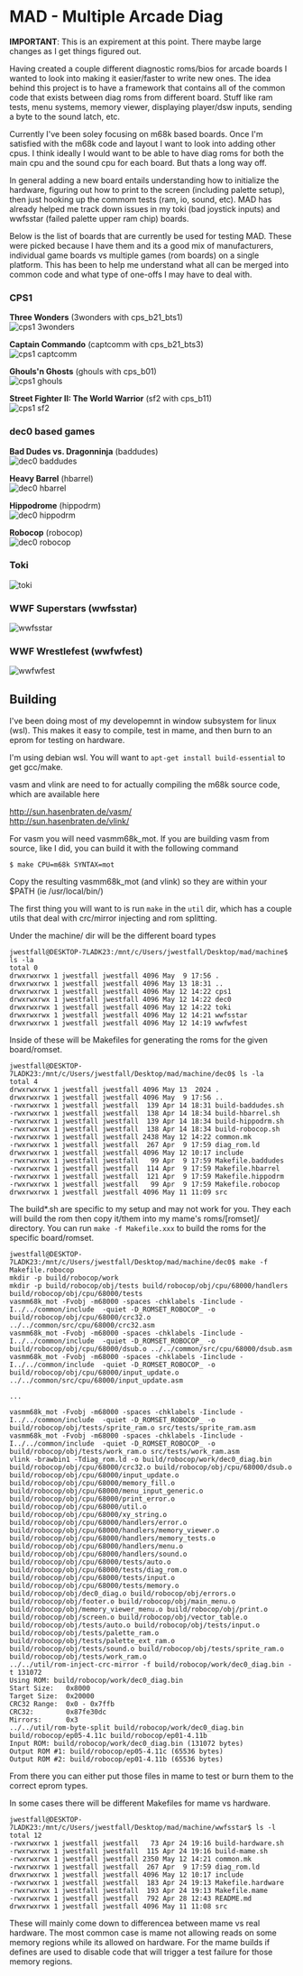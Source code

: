# MAD - Multiple Arcade Diag
**IMPORTANT**: This is an expirement at this point.  There maybe large changes as I get things figured out.

Having created a couple different diagnostic roms/bios for arcade boards I wanted to look into making it easier/faster to write new ones.  The idea behind this project is to have a framework that contains all of the common code that exists between diag roms from different board.  Stuff like ram tests, menu systems, memory viewer, displaying player/dsw inputs, sending a byte to the sound latch, etc.

Currently I've been soley focusing on m68k based boards.  Once I'm satisfied with the m68k code and layout I want to look into adding other cpus.  I think ideally I would want to be able to have diag roms for both the main cpu and the sound cpu for each board.  But thats a long way off.

In general adding a new board entails understanding how to initialize the hardware, figuring out how to print to the screen (including palette setup), then just hooking up the commom tests (ram, io, sound, etc).  MAD has already helped me track down issues in my toki (bad joystick inputs) and wwfsstar (failed palette upper ram chip) boards.

Below is the list of boards that are currently be used for testing MAD.  These were picked because I have them and its a good mix of manufacturers, individual game boards vs multiple games (rom boards) on a single platform.  This has been to help me understand what all can be merged into common code and what type of one-offs I may have to deal with.

### CPS1
**Three Wonders** (3wonders with cps_b21_bts1)<br>
![cps1 3wonders](docs/images/cps1-3wonders.png)

**Captain Commando** (captcomm with cps_b21_bts3)<br>
![cps1 captcomm](docs/images/cps1-captcomm.png)

**Ghouls'n Ghosts** (ghouls with cps_b01)<br>
![cps1 ghouls](docs/images/cps1-ghouls.png)

**Street Fighter II: The World Warrior** (sf2 with cps_b11)<br>
![cps1 sf2](docs/images/cps1-sf2.png)

### dec0 based games
**Bad Dudes vs. Dragonninja** (baddudes)<br>
![dec0 baddudes](docs/images/dec0-baddudes.png)

**Heavy Barrel** (hbarrel)<br>
![dec0 hbarrel](docs/images/dec0-hbarrel.png)

**Hippodrome** (hippodrm)<br>
![dec0 hippodrm](docs/images/dec0-hippodrm.png)

**Robocop** (robocop)<br>
![dec0 robocop](docs/images/dec0-robocop.png)

### Toki
![toki](docs/images/toki.png)

### WWF Superstars (wwfsstar)
![wwfsstar](docs/images/wwfsstar.png)

### WWF Wrestlefest (wwfwfest)
![wwfwfest](docs/images/wwfwfest.png)

## Building
I've been doing most of my developemnt in window subsystem for linux (wsl).  This makes it easy to compile, test in mame, and then burn to an eprom for testing on hardware.

I'm using debian wsl.  You will want to `apt-get install build-essential` to get gcc/make.

vasm and vlink are need to for actually compiling the m68k source code, which are available here

http://sun.hasenbraten.de/vasm/<br>
http://sun.hasenbraten.de/vlink/

For vasm you will need vasmm68k_mot.  If you are building vasm from source, like I did, you can build it with the following command

```
$ make CPU=m68k SYNTAX=mot
```

Copy the resulting vasmm68k_mot (and vlink) so they are within your $PATH (ie /usr/local/bin/)

The first thing you will want to is run `make` in the `util` dir, which has a couple utils that deal with crc/mirror injecting and rom splitting.

Under the machine/ dir will be the different board types

```
jwestfall@DESKTOP-7LADK23:/mnt/c/Users/jwestfall/Desktop/mad/machine$ ls -la
total 0
drwxrwxrwx 1 jwestfall jwestfall 4096 May  9 17:56 .
drwxrwxrwx 1 jwestfall jwestfall 4096 May 13 18:31 ..
drwxrwxrwx 1 jwestfall jwestfall 4096 May 12 14:22 cps1
drwxrwxrwx 1 jwestfall jwestfall 4096 May 12 14:22 dec0
drwxrwxrwx 1 jwestfall jwestfall 4096 May 12 14:22 toki
drwxrwxrwx 1 jwestfall jwestfall 4096 May 12 14:21 wwfsstar
drwxrwxrwx 1 jwestfall jwestfall 4096 May 12 14:19 wwfwfest
```

Inside of these will be Makefiles for generating the roms for the given board/romset.

```
jwestfall@DESKTOP-7LADK23:/mnt/c/Users/jwestfall/Desktop/mad/machine/dec0$ ls -la
total 4
drwxrwxrwx 1 jwestfall jwestfall 4096 May 13  2024 .
drwxrwxrwx 1 jwestfall jwestfall 4096 May  9 17:56 ..
-rwxrwxrwx 1 jwestfall jwestfall  139 Apr 14 18:31 build-baddudes.sh
-rwxrwxrwx 1 jwestfall jwestfall  138 Apr 14 18:34 build-hbarrel.sh
-rwxrwxrwx 1 jwestfall jwestfall  139 Apr 14 18:34 build-hippodrm.sh
-rwxrwxrwx 1 jwestfall jwestfall  138 Apr 14 18:34 build-robocop.sh
-rwxrwxrwx 1 jwestfall jwestfall 2438 May 12 14:22 common.mk
-rwxrwxrwx 1 jwestfall jwestfall  267 Apr  9 17:59 diag_rom.ld
drwxrwxrwx 1 jwestfall jwestfall 4096 May 12 10:17 include
-rwxrwxrwx 1 jwestfall jwestfall   99 Apr  9 17:59 Makefile.baddudes
-rwxrwxrwx 1 jwestfall jwestfall  114 Apr  9 17:59 Makefile.hbarrel
-rwxrwxrwx 1 jwestfall jwestfall  121 Apr  9 17:59 Makefile.hippodrm
-rwxrwxrwx 1 jwestfall jwestfall   99 Apr  9 17:59 Makefile.robocop
drwxrwxrwx 1 jwestfall jwestfall 4096 May 11 11:09 src
```

The build*.sh are specific to my setup and may not work for you.  They each will build the rom then copy it/them into my mame's roms/[romset]/ directory.  You can run `make -f Makefile.xxx` to build the roms for the specific board/romset.

```
jwestfall@DESKTOP-7LADK23:/mnt/c/Users/jwestfall/Desktop/mad/machine/dec0$ make -f Makefile.robocop
mkdir -p build/robocop/work
mkdir -p build/robocop/obj/tests build/robocop/obj/cpu/68000/handlers build/robocop/obj/cpu/68000/tests
vasmm68k_mot -Fvobj -m68000 -spaces -chklabels -Iinclude -I../../common/include  -quiet -D_ROMSET_ROBOCOP_ -o build/robocop/obj/cpu/68000/crc32.o ../../common/src/cpu/68000/crc32.asm
vasmm68k_mot -Fvobj -m68000 -spaces -chklabels -Iinclude -I../../common/include  -quiet -D_ROMSET_ROBOCOP_ -o build/robocop/obj/cpu/68000/dsub.o ../../common/src/cpu/68000/dsub.asm
vasmm68k_mot -Fvobj -m68000 -spaces -chklabels -Iinclude -I../../common/include  -quiet -D_ROMSET_ROBOCOP_ -o build/robocop/obj/cpu/68000/input_update.o ../../common/src/cpu/68000/input_update.asm

...

vasmm68k_mot -Fvobj -m68000 -spaces -chklabels -Iinclude -I../../common/include  -quiet -D_ROMSET_ROBOCOP_ -o build/robocop/obj/tests/sprite_ram.o src/tests/sprite_ram.asm
vasmm68k_mot -Fvobj -m68000 -spaces -chklabels -Iinclude -I../../common/include  -quiet -D_ROMSET_ROBOCOP_ -o build/robocop/obj/tests/work_ram.o src/tests/work_ram.asm
vlink -brawbin1 -Tdiag_rom.ld -o build/robocop/work/dec0_diag.bin build/robocop/obj/cpu/68000/crc32.o build/robocop/obj/cpu/68000/dsub.o build/robocop/obj/cpu/68000/input_update.o build/robocop/obj/cpu/68000/memory_fill.o build/robocop/obj/cpu/68000/menu_input_generic.o build/robocop/obj/cpu/68000/print_error.o build/robocop/obj/cpu/68000/util.o build/robocop/obj/cpu/68000/xy_string.o build/robocop/obj/cpu/68000/handlers/error.o build/robocop/obj/cpu/68000/handlers/memory_viewer.o build/robocop/obj/cpu/68000/handlers/memory_tests.o build/robocop/obj/cpu/68000/handlers/menu.o build/robocop/obj/cpu/68000/handlers/sound.o build/robocop/obj/cpu/68000/tests/auto.o build/robocop/obj/cpu/68000/tests/diag_rom.o build/robocop/obj/cpu/68000/tests/input.o build/robocop/obj/cpu/68000/tests/memory.o build/robocop/obj/dec0_diag.o build/robocop/obj/errors.o build/robocop/obj/footer.o build/robocop/obj/main_menu.o build/robocop/obj/memory_viewer_menu.o build/robocop/obj/print.o build/robocop/obj/screen.o build/robocop/obj/vector_table.o build/robocop/obj/tests/auto.o build/robocop/obj/tests/input.o build/robocop/obj/tests/palette_ram.o build/robocop/obj/tests/palette_ext_ram.o build/robocop/obj/tests/sound.o build/robocop/obj/tests/sprite_ram.o build/robocop/obj/tests/work_ram.o
../../util/rom-inject-crc-mirror -f build/robocop/work/dec0_diag.bin -t 131072
Using ROM: build/robocop/work/dec0_diag.bin
Start Size:   0x8000
Target Size:  0x20000
CRC32 Range:  0x0 - 0x7ffb
CRC32:        0x87fe30dc
Mirrors:      0x3
../../util/rom-byte-split build/robocop/work/dec0_diag.bin build/robocop/ep05-4.11c build/robocop/ep01-4.11b
Input ROM: build/robocop/work/dec0_diag.bin (131072 bytes)
Output ROM #1: build/robocop/ep05-4.11c (65536 bytes)
Output ROM #2: build/robocop/ep01-4.11b (65536 bytes)
```

From there you can either put those files in mame to test or burn them to the correct eprom types.

In some cases there will be different Makefiles for mame vs hardware.

```
jwestfall@DESKTOP-7LADK23:/mnt/c/Users/jwestfall/Desktop/mad/machine/wwfsstar$ ls -l
total 12
-rwxrwxrwx 1 jwestfall jwestfall   73 Apr 24 19:16 build-hardware.sh
-rwxrwxrwx 1 jwestfall jwestfall  115 Apr 24 19:16 build-mame.sh
-rwxrwxrwx 1 jwestfall jwestfall 2350 May 12 14:21 common.mk
-rwxrwxrwx 1 jwestfall jwestfall  267 Apr  9 17:59 diag_rom.ld
drwxrwxrwx 1 jwestfall jwestfall 4096 May 12 10:17 include
-rwxrwxrwx 1 jwestfall jwestfall  183 Apr 24 19:13 Makefile.hardware
-rwxrwxrwx 1 jwestfall jwestfall  193 Apr 24 19:13 Makefile.mame
-rwxrwxrwx 1 jwestfall jwestfall  792 Apr 28 12:43 README.md
drwxrwxrwx 1 jwestfall jwestfall 4096 May 11 11:08 src
```
These will mainly come down to differencea between mame vs real hardware.  The most common case is mame not allowing reads on some memory regions while its allowed on hardware.  For the mame builds if defines are used to disable code that will trigger a test failure for those memory regions.